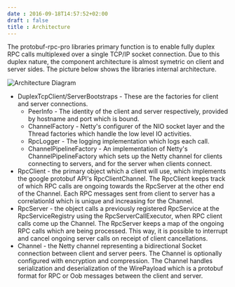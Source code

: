 ```yaml
---
date : 2016-09-18T14:57:52+02:00
draft : false
title : Architecture
---
```

The protobuf-rpc-pro libraries primary function is to enable fully duplex RPC calls multiplexed over a single TCP/IP socket connection. Due to this duplex nature, the component architecture is almost symetric on client and server sides. The picture below shows the libraries internal architecture.

![Architecture Diagram](https://raw.githubusercontent.com/pjklauser/protobuf-rpc-pro/master/protobuf-rpc-pro-duplex/doc/protobuf-rpc-pro.png)


  * DuplexTcpClient/ServerBootstraps - These are the factories for client and server connections.
    * PeerInfo -  The identity of the client and server respectively, provided by hostname and port which is bound.
    * ChannelFactory - Netty's configurer of the NIO socket layer and the Thread factories which handle the low level IO activities.
    * RpcLogger - The logging implementation which logs each call.
    * ChannelPipelineFactory - An implementation of Netty's ChannelPipelineFactory which sets up the Netty channel for clients connecting to servers, and for the server when clients connect.
  * RpcClient - the primary object which a client will use, which implements the google protobuf API's RpcClientChannel. The RpcClient keeps track of which RPC calls are ongoing towards the RpcServer at the other end of the Channel. Each RPC messages sent from client to server has a correlationId which is unique and increasing for the Channel.
  * RpcServer - the object calls a previously registered RpcService at the RpcServiceRegistry using the RpcServerCallExecutor, when RPC client calls come up the Channel. The RpcServer keeps a map of the ongoing RPC calls which are being processed. This way, it is possible to interrupt and cancel ongoing server calls on receipt of client cancellations.
  * Channel - the Netty channel representing a bidirectional Socket connection between client and server peers. The Channel is optionally configured with encryption and compression. The Channel handles serialization and deserialization of the WirePayload which is a protobuf format for RPC or Oob messages between the client and server.
